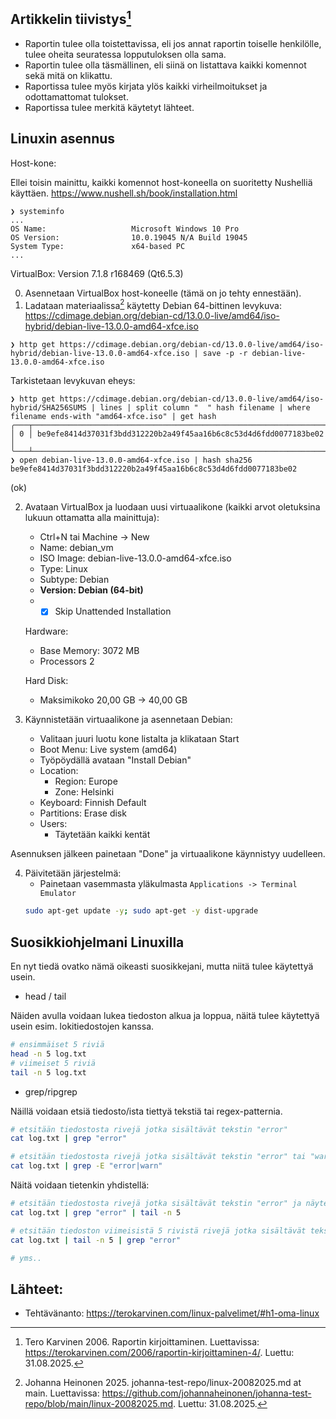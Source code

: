 ## Artikkelin tiivistys[^1]
- Raportin tulee olla toistettavissa, eli jos annat raportin toiselle henkilölle, tulee oheita seuratessa lopputuloksen olla sama.
- Raportin tulee olla täsmällinen, eli siinä on listattava kaikki komennot sekä mitä on klikattu.
- Raportissa tulee myös kirjata ylös kaikki virheilmoitukset ja odottamattomat tulokset.
- Raportissa tulee merkitä käytetyt lähteet.


## Linuxin asennus
Host-kone:

Ellei toisin mainittu, kaikki komennot host-koneella on suoritetty Nushelliä käyttäen. https://www.nushell.sh/book/installation.html

```nushell
❯ systeminfo
...
OS Name:                   Microsoft Windows 10 Pro
OS Version:                10.0.19045 N/A Build 19045
System Type:               x64-based PC
...
```

VirtualBox: Version 7.1.8 r168469 (Qt6.5.3)

0. Asennetaan VirtualBox host-koneelle (tämä on jo tehty ennestään).
1. Ladataan materiaalissa[^2] käytetty Debian 64-bittinen levykuva: https://cdimage.debian.org/debian-cd/13.0.0-live/amd64/iso-hybrid/debian-live-13.0.0-amd64-xfce.iso
```nushell
❯ http get https://cdimage.debian.org/debian-cd/13.0.0-live/amd64/iso-hybrid/debian-live-13.0.0-amd64-xfce.iso | save -p -r debian-live-13.0.0-amd64-xfce.iso
```

Tarkistetaan levykuvan eheys:
```nushell
❯ http get https://cdimage.debian.org/debian-cd/13.0.0-live/amd64/iso-hybrid/SHA256SUMS | lines | split column "  " hash filename | where filename ends-with "amd64-xfce.iso" | get hash
╭───┬──────────────────────────────────────────────────────────────────╮
│ 0 │ be9efe8414d37031f3bdd312220b2a49f45aa16b6c8c53d4d6fdd0077183be02 │
╰───┴──────────────────────────────────────────────────────────────────╯
❯ open debian-live-13.0.0-amd64-xfce.iso | hash sha256
be9efe8414d37031f3bdd312220b2a49f45aa16b6c8c53d4d6fdd0077183be02
```
(ok)

2. Avataan VirtualBox ja luodaan uusi virtuaalikone (kaikki arvot oletuksina lukuun ottamatta alla mainittuja):
    - Ctrl+N tai Machine -> New
    - Name: debian_vm
    - ISO Image: debian-live-13.0.0-amd64-xfce.iso
    - Type: Linux
    - Subtype: Debian
    - **Version: Debian (64-bit)**
    - - [x] Skip Unattended Installation

    Hardware:
    - Base Memory: 3072 MB
    - Processors 2

    Hard Disk:
    - Maksimikoko 20,00 GB -> 40,00 GB

3. Käynnistetään virtuaalikone ja asennetaan Debian:
    - Valitaan juuri luotu kone listalta ja klikataan Start
    - Boot Menu: Live system (amd64)
    - Työpöydällä avataan "Install Debian"
    - Location: 
        - Region: Europe
        - Zone: Helsinki
    - Keyboard: Finnish Default
    - Partitions: Erase disk
    - Users:
        - Täytetään kaikki kentät
    
Asennuksen jälkeen painetaan "Done" ja virtuaalikone käynnistyy uudelleen.

4. Päivitetään järjestelmä:
    - Painetaan vasemmasta yläkulmasta ```Applications -> Terminal Emulator```
    ```bash
    sudo apt-get update -y; sudo apt-get -y dist-upgrade
    ```

## Suosikkiohjelmani Linuxilla

En nyt tiedä ovatko nämä oikeasti suosikkejani, mutta niitä tulee käytettyä usein.

- head / tail

Näiden avulla voidaan lukea tiedoston alkua ja loppua, näitä tulee käytettyä usein esim. lokitiedostojen kanssa.
```bash
# ensimmäiset 5 riviä
head -n 5 log.txt
# viimeiset 5 riviä
tail -n 5 log.txt
```

- grep/ripgrep

Näillä voidaan etsiä tiedosto/ista tiettyä tekstiä tai regex-patternia. 
```bash
# etsitään tiedostosta rivejä jotka sisältävät tekstin "error"
cat log.txt | grep "error"

# etsitään tiedostosta rivejä jotka sisältävät tekstin "error" tai "warn" käyttämällä regexiä
cat log.txt | grep -E "error|warn"
```

Näitä voidaan tietenkin yhdistellä:
```bash
# etsitään tiedostosta rivejä jotka sisältävät tekstin "error" ja näytetään vain viimeiset 5 riviä
cat log.txt | grep "error" | tail -n 5

# etsitään tiedoston viimeisistä 5 rivistä rivejä jotka sisältävät tekstin "error"
cat log.txt | tail -n 5 | grep "error"

# yms..
```


## Lähteet:
- Tehtävänanto: https://terokarvinen.com/linux-palvelimet/#h1-oma-linux
[^1]: Tero Karvinen 2006. Raportin kirjoittaminen. Luettavissa: https://terokarvinen.com/2006/raportin-kirjoittaminen-4/. Luettu: 31.08.2025.
[^2]: Johanna Heinonen 2025. johanna-test-repo/linux-20082025.md at main. Luettavissa: https://github.com/johannaheinonen/johanna-test-repo/blob/main/linux-20082025.md. Luettu: 31.08.2025.
